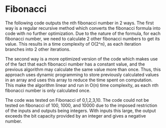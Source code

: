# Fibonacci

The following code outputs the nth fibonacci number in 2 ways.
The first way is a regular recursive method which converts the fibonacci formula into code with no further optimization.
Due to the nature of the formula, for each fibonacci number, we need to calculate 2 other fibonacci numbers to get its value.
This results in a time complexity of O(2^n), as each iteration branches into 2 other iterations.

The second way is a more optimized version of the code which makes use of the fact that each fibonacci number has a constant value, and the previous algorithm may calculate the same value more than once. Thus, this approach uses dynamic programming to store previously calculated values in an array and uses this array to reduce the time spent on computation. This make the algorithm linear and run in O(n) time complexity, as each nth fibonacci number is only calculated once.

The code was tested on Fibonacci of 0,1,2,3,10. The code could not be tested on fibonacci of 100, 1000, and 10000 due to the imposed restriction of the inputs and outputs being integers. With inputs this large, the output exceeds the bit capacity provided by an integer and gives a negative number. 
